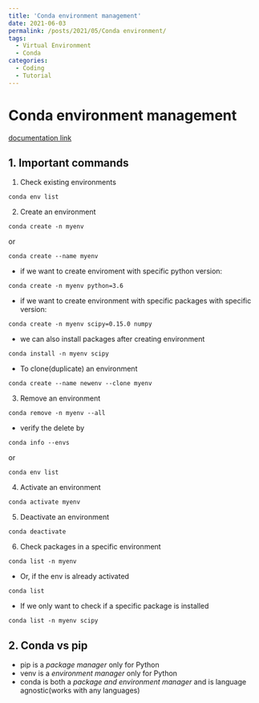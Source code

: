 ```yaml
---
title: 'Conda environment management'
date: 2021-06-03
permalink: /posts/2021/05/Conda environment/
tags:
  - Virtual Environment
  - Conda
categories:
  - Coding
  - Tutorial
---
```



Conda environment management
======

[documentation link](https://conda.io/projects/conda/en/latest/user-guide/tasks/manage-environments.html) 

## 1. Important commands

1. Check existing environments
```
conda env list
```

2. Create an environment
```
conda create -n myenv
```
or 
```
conda create --name myenv
```
- if we want to create enviroment with specific python version:
```
conda create -n myenv python=3.6
```
- if we want to create environment with specific packages with specific version:
```
conda create -n myenv scipy=0.15.0 numpy 
```
- we can also install packages after creating environment
```
conda install -n myenv scipy

```
- To clone(duplicate) an environment
```
conda create --name newenv --clone myenv
```

3. Remove an environment
```
conda remove -n myenv --all
```
- verify the delete by 
```
conda info --envs 
```
or 
```
conda env list 
```

4. Activate an environment 
```
conda activate myenv
```

5. Deactivate an environment
```
conda deactivate
```

6. Check packages in a specific environment
```
conda list -n myenv
```
- Or, if the env is already activated 
```
conda list 
```
- If we only want to check if a specific package is installed
```
conda list -n myenv scipy
```


## 2. Conda vs pip
- pip is a *package manager* only for Python
- venv is a *environment manager* only for Python
- conda is both a *package and environment manager* and is language agnostic(works with any languages)
